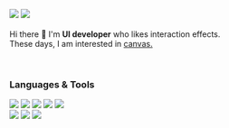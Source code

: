 <a href="https://velog.io/@wow" target="_blank"><img src="https://img.shields.io/badge/Blog-A100FF?style=flat-square&logo=Bloglovin&logoColor=white"/></a> <a href="mailto:wowww.0116@gmail.com" target="_blank"><img src="https://img.shields.io/badge/wowww.0116@gmail.com-FC60A8?style=flat-square&logo=Gmail&logoColor=white"/></a>
<br /><br />
Hi there 👋 I'm **UI developer** who likes interaction effects. <br />
These days, I am interested in <a href="https://wowww.github.io/url/canvas/effect/scrollEvent/" target="_blank">canvas.</a>

<br />

### Languages & Tools
<img src="https://img.shields.io/badge/HTML-FF4D00?style=flat-square&logo=HTML5&logoColor=white"/> <img src="https://img.shields.io/badge/SCSS-CC6699?style=flat-square&logo=SASS&logoColor=white"/> <img src="https://img.shields.io/badge/Javascript-F7DF1E?style=flat-square&logo=Javascript&logoColor=black"/> <img src="https://img.shields.io/badge/React-0094F5?style=flat-square&logo=React&logoColor=white"/> <img src="https://img.shields.io/badge/Next.js-000000?style=flat-square&logo=Next.js&logoColor=white"/> 
<br />
<img src="https://img.shields.io/badge/Firebase-FFCA28?style=flat-square&logo=Firebase&logoColor=black"/> <img src="https://img.shields.io/badge/GraphQL-E10098?style=flat-square&logo=GraphQL&logoColor=white"/> <img src="https://img.shields.io/badge/Git-F05032?style=flat-square&logo=Git&logoColor=white"/> 
